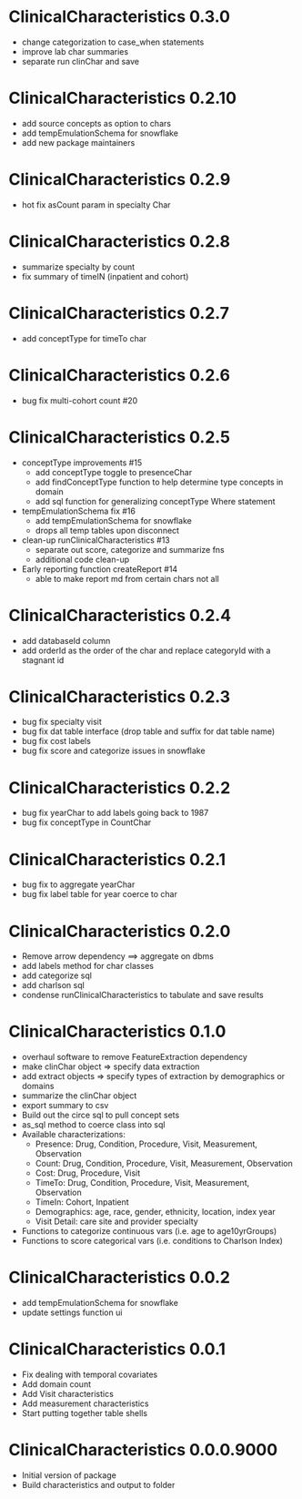 # ClinicalCharacteristics 0.3.0

* change categorization to case_when statements
* improve lab char summaries
* separate run clinChar and save

# ClinicalCharacteristics 0.2.10

* add source concepts as option to chars
* add tempEmulationSchema for snowflake
* add new package maintainers

# ClinicalCharacteristics 0.2.9

* hot fix asCount param in specialty Char 

# ClinicalCharacteristics 0.2.8

* summarize specialty by count
* fix summary of timeIN (inpatient and cohort)

# ClinicalCharacteristics 0.2.7

* add conceptType for timeTo char

# ClinicalCharacteristics 0.2.6

* bug fix multi-cohort count #20


# ClinicalCharacteristics 0.2.5

* conceptType improvements #15
    - add conceptType toggle to presenceChar
    - add findConceptType function to help determine type concepts in domain
    - add sql function for generalizing conceptType Where statement
* tempEmulationSchema fix #16
    - add tempEmulationSchema for snowflake
    - drops all temp tables upon disconnect
* clean-up runClinicalCharacteristics #13
    - separate out score, categorize and summarize fns 
    - additional code clean-up
* Early reporting function createReport #14
    - able to make report md from certain chars not all


# ClinicalCharacteristics 0.2.4

* add databaseId column
* add orderId as the order of the char and replace categoryId with a stagnant id

# ClinicalCharacteristics 0.2.3

* bug fix specialty visit
* bug fix dat table interface (drop table and suffix for dat table name)
* bug fix cost labels
* bug fix score and categorize issues in snowflake

# ClinicalCharacteristics 0.2.2

* bug fix yearChar to add labels going back to 1987
* bug fix conceptType in CountChar

# ClinicalCharacteristics 0.2.1

* bug fix to aggregate yearChar
* bug fix label table for year coerce to char

# ClinicalCharacteristics 0.2.0

* Remove arrow dependency ==> aggregate on dbms
* add labels method for char classes
* add categorize sql 
* add charlson sql 
* condense runClinicalCharacteristics to tabulate and save results

# ClinicalCharacteristics 0.1.0

* overhaul software to remove FeatureExtraction dependency
* make clinChar object => specify data extraction
* add extract objects => specify types of extraction by demographics or domains
* summarize the clinChar object
* export summary to csv
* Build out the circe sql to pull concept sets
* as_sql method to coerce class into sql
* Available characterizations:
    - Presence: Drug, Condition, Procedure, Visit, Measurement, Observation
    - Count: Drug, Condition, Procedure, Visit, Measurement, Observation
    - Cost: Drug, Procedure, Visit
    - TimeTo: Drug, Condition, Procedure, Visit, Measurement, Observation
    - TimeIn: Cohort, Inpatient
    - Demographics: age, race, gender, ethnicity, location, index year
    - Visit Detail: care site and provider specialty
* Functions to categorize continuous vars (i.e. age to age10yrGroups)
* Functions to score categorical vars (i.e. conditions to Charlson Index)

# ClinicalCharacteristics 0.0.2

* add tempEmulationSchema for snowflake
* update settings function ui

# ClinicalCharacteristics 0.0.1

* Fix dealing with temporal covariates
* Add domain count 
* Add Visit characteristics
* Add measurement characteristics
* Start putting together table shells

# ClinicalCharacteristics 0.0.0.9000

* Initial version of package
* Build characteristics and output to folder

